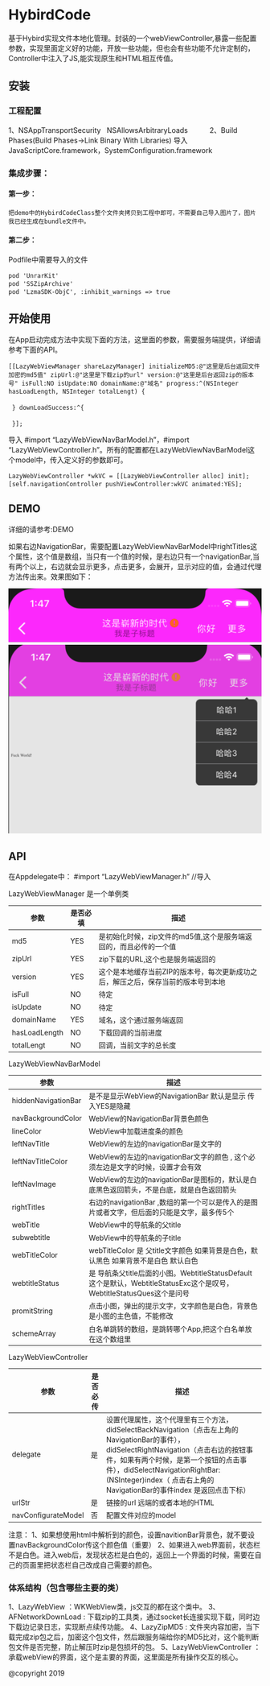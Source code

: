 # HybirdCode

基于Hybird实现文件本地化管理。封装的一个webViewController,暴露一些配置参数，实现里面定义好的功能，开放一些功能，但也会有些功能不允许定制的，Controller中注入了JS,能实现原生和HTML相互传值。

## 安装

### 工程配置
1、<key>NSAppTransportSecurity</key>
    <dict>
        <key>NSAllowsArbitraryLoads</key>
        <true/>
    </dict>
2、Build Phases(Build Phases->Link Binary With Libraries)
导入   JavaScriptCore.framework，SystemConfiguration.framework

### 集成步骤：

#### 第一步：
	把demo中的HybirdCodeClass整个文件夹拷贝到工程中即可，不需要自己导入图片了，图片我已经生成在bundle文件中。

#### 第二步：

Podfile中需要导入的文件

  	pod 'UnrarKit'
  	pod 'SSZipArchive'
  	pod 'LzmaSDK-ObjC', :inhibit_warnings => true

## 开始使用

在App启动完成方法中实现下面的方法，这里面的参数，需要服务端提供，详细请参考下面的API。

	[[LazyWebViewManager shareLazyManager] initializeMD5:@"这里是后台返回文件加密的md5值" zipUrl:@"这里是下载zip的url" version:@"这里是后台返回zip的版本号" isFull:NO isUpdate:NO domainName:@"域名" progress:^(NSInteger hasLoadLength, NSInteger totalLengt) {

	 } downLoadSuccess:^{ 

	 }];

导入 #import “LazyWebViewNavBarModel.h”，#import 	“LazyWebViewController.h”。所有的配置都在LazyWebViewNavBarModel这个model中，传入定义好的参数即可。
	
	LazyWebViewController *wkVC = [[LazyWebViewController alloc] init];
	[self.navigationController pushViewController:wkVC animated:YES];

## DEMO

详细的请参考:DEMO

如果右边NavigationBar，需要配置LazyWebViewNavBarModel中rightTitles这个属性，这个值是数组，当只有一个值的时候，是右边只有一个navigationBar,当有两个以上，右边就会显示更多，点击更多，会展开，显示对应的值，会通过代理方法传出来。效果图如下：

![效果图1](1.png)
![效果图2](2.png)



## API

在Appdelegate中： #import “LazyWebViewManager.h”  //导入

LazyWebViewManager 是一个单例类

| 参数  | 是否必填  | 描述  |
| ------------ | ------------ | ------------ |
| md5  |  YES | 是初始化时候，zip文件的md5值,这个是服务端返回的，而且必传的一个值  |
| zipUrl  | YES  | zip下载的URL,这个也是服务端返回的  |
| version  | YES  | 这个是本地缓存当前ZIP的版本号，每次更新成功之后，解压之后，保存当前的版本号到本地  |
| isFull  | NO  | 待定  |
| isUpdate  | NO  | 待定  |
| domainName  | YES  | 域名，这个通过服务端返回  |
| hasLoadLength  | NO  | 下载回调的当前进度  |
| totalLengt  | NO  | 回调，当前文字的总长度  |



LazyWebViewNavBarModel

| 参数  | 描述  |
| ------------ | ------------ |
| hiddenNavigationBar  | 是不是显示WebView的NavigationBar  默认是显示  传入YES是隐藏  |
| navBackgroundColor  | WebView的NavigationBar背景色颜色  |
| lineColor  | WebView中加载进度条的颜色  |
| leftNavTitle  | WebView的左边的navigationBar是文字的  |
| leftNavTitleColor  | WebView的左边的navigationBar文字的颜色  ,  这个必须左边是文字的时候，设置才会有效  |
| leftNavImage  | WebView的左边的navigationBar是图标的，默认是白底黑色返回箭头，不是白底，就是白色返回箭头  |
| rightTitles  | 右边的navigationBar ,数组的第一个可以是传入的是图片或者文字，但后面的只能是文字，最多传5个  |
| webTitle  | WebView中的导航条的父title  |
| subwebtitle  | WebView中的导航条的子title  |
| webTitleColor  | webTitleColor 是 父title文字颜色  如果背景是白色，默认黑色  如果背景不是白色  默认白色  |
| webtitleStatus  | 是 导航条父title后面的小图。WebtitleStatusDefault这个是默认，WebtitleStatusExc这个是叹号，WebtitleStatusQues这个是问号  |
| promitString  | 点击小图，弹出的提示文字，文字颜色是白色，背景色是小图的主色值，不能修改  |
| schemeArray  | 白名单跳转的数组，是跳转哪个App,把这个白名单放在这个数组里  |

LazyWebViewController

| 参数  | 是否必传  | 描述  |
| ------------ | ------------ | ------------ |
| delegate  | 是  | 设置代理属性，这个代理里有三个方法，didSelectBackNavigation（点击左上角的NavigationBar的事件），didSelectRightNavigation（点击右边的按钮事件，如果有两个时候，是第一个按钮的点击事件），didSelectNavigationRightBar:(NSInteger)index（    点击右上角的NavigationBar的事件index 是返回点击下标）  |
| urlStr  | 是  | 链接的url   远端的或者本地的HTML  |
| navConfigurateModel  | 否  | 配置文件对应的model  |

注意：   1、如果想使用html中解析到的颜色，设置navitionBar背景色，就不要设置navBackgroundColor传这个颜色值（重要）
	2、如果进入web界面前，状态栏不是白色。进入web后，发现状态栏是白色的，返回上一个界面的时候，需要在自己的页面里把状态栏自己改成自己需要的颜色。

### 体系结构（包含哪些主要的类）

1、LazyWebView ：WKWebView类，js交互的都在这个类中。
3、AFNetworkDownLoad  : 下载zip的工具类，通过socket长连接实现下载，同时边下载边记录日志，实现断点续传功能。
4、LazyZipMD5 : 文件夹内容加密，当下载完成zip包之后，加密这个包文件，然后跟服务端给你的MD5比对，这个能判断包文件是否完整，防止解压时zip是包损坏的包。
5、LazyWebViewController ：承载webView的界面，这个是主要的界面，这里面是所有操作交互的核心。

@copyright 2019


